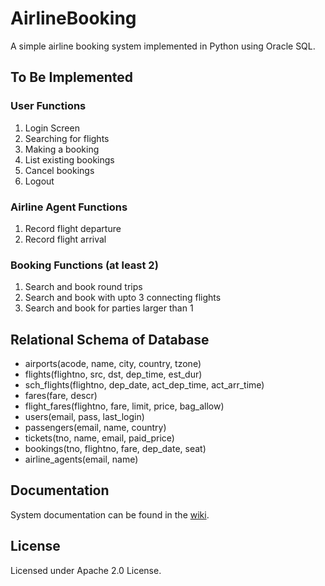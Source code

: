 # AirlineBooking
A simple airline booking system implemented in Python using Oracle SQL.

## To Be Implemented
### User Functions
1. Login Screen
2. Searching for flights
3. Making a booking
4. List existing bookings
5. Cancel bookings
6. Logout

### Airline Agent Functions
1. Record flight departure
2. Record flight arrival

### Booking Functions (at least 2)
1. Search and book round trips
2. Search and book with upto 3 connecting flights
3. Search and book for parties larger than 1

## Relational Schema of Database
* airports(acode, name, city, country, tzone)
* flights(flightno, src, dst, dep_time, est_dur)
* sch_flights(flightno, dep_date, act_dep_time, act_arr_time)
* fares(fare, descr)
* flight_fares(flightno, fare, limit, price, bag_allow)
* users(email, pass, last_login)
* passengers(email, name, country)
* tickets(tno, name, email, paid_price)
* bookings(tno, flightno, fare, dep_date, seat)
* airline_agents(email, name)

## Documentation
System documentation can be found in the [wiki](https://github.com/k----n/AirlineBooking/wiki).

## License
Licensed under Apache 2.0 License.
